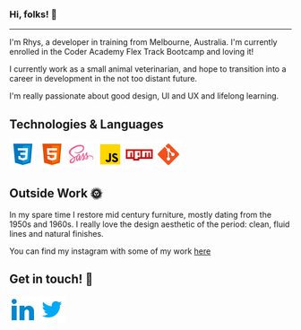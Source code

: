 ### Hi, folks! 👋
---
I'm Rhys, a developer in training from Melbourne, Australia. I'm currently enrolled in the Coder Academy Flex Track Bootcamp and loving it!

I currently work as a small animal veterinarian, and hope to transition into a career in development in the not too distant future.

I'm really passionate about good design, UI and UX and lifelong learning. 

## Technologies & Languages 

<div>
<img src="icons/icons8-css3-48.png" alt="CSS-3">
<img src="icons/icons8-html-5-48.png" alt="HTML-5">
<img src="icons/icons8-sass-48.png" alt="SASS">
<img src="icons/icons8-javascript-48.png" alt="Javascript">
<img src="icons/icons8-npm-48.png" alt="Node-Package-Manager">
<img src="icons/icons8-git-48.png" alt="Git">
</div>

## Outside Work 🌞

In my spare time I restore mid century furniture, mostly dating from the 1950s and 1960s. I really love the design aesthetic of the period: clean, fluid lines and natural finishes.

You can find my instagram with some of my work [here](https://www.instagram.com/morrismodern/?hl=en)

## Get in touch! 💬

<a href="https://www.linkedin.com/in/rhys-morris-37ba241b9/"><img src="icons/icons8-linkedin-2-48.png" alt="LinkedIn"></a>
<a href="https://twitter.com/RhysMorris91"><img src="icons/icons8-twitter-48.png" alt="Twitter"></a>
